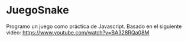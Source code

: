 # JuegoSnake
Programo un juego como práctica de Javascript. Basado en el siguiente video: https://www.youtube.com/watch?v=BA328RQa08M
